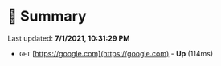 # 📖 Summary
Last updated: **7/1/2021, 10:31:29 PM**

- `GET` [https://google.com](https://google.com) - **Up** (114ms)
